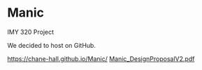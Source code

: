 # Manic
IMY 320 Project


We decided to host on GitHub.

https://chane-hall.github.io/Manic/
[Manic_DesignProposalV2.pdf](https://github.com/Chane-Hall/Manic/files/7328537/Manic_DesignProposalV2.pdf)
